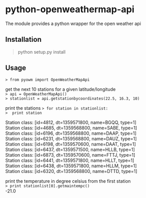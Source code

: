 python-openweathermap-api
=========================

The module provides a python wrapper for the open weather api

Installation
--------------------------
> python setup.py install


Usage
--------------------------
`> from pyowm import OpenWeatherMapApi`

get the next 10 stations for a given latitude/longitude  
`> api = OpenWeatherMapApi()`  
`> stationlist = api.getstationbycoordinates(22.5, 16.3, 10)`  

print the stations
`> for station in stationlist:`  
`>	print station`  

Station class: [id=4812, dt=1359571800, name=BGQQ, type=1]  
Station class: [id=4685, dt=1359568800, name=SABE, type=1]  
Station class: [id=6196, dt=1359568800, name=DAAP, type=1]  
Station class: [id=6231, dt=1359568800, name=DAUZ, type=1]  
Station class: [id=6198, dt=1359570600, name=DAAT, type=1]  
Station class: [id=6437, dt=1359571500, name=HLLB, type=1]  
Station class: [id=6873, dt=1359570600, name=FTTJ, type=1]  
Station class: [id=6441, dt=1359571800, name=HLLT, type=1]  
Station class: [id=6438, dt=1359571800, name=HLLM, type=1]  
Station class: [id=6320, dt=1359568800, name=DTTD, type=1]  

print the temperature in degree celsius from the first station  
`> print stationlist[0].getmaintempc()`  
-21.0

